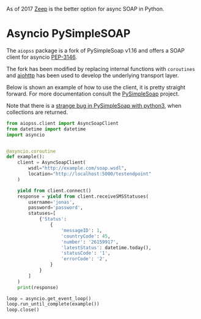 As of 2017 [Zeep](http://docs.python-zeep.org) is the better option for async SOAP in Python.


Asyncio PySimpleSOAP
====================
The `aiopss` package is a fork of PySimpleSoap v1.16 and offers a SOAP client
for asyncio [PEP-3146](https://www.python.org/dev/peps/pep-3156).

The fork has been modified by replacing internal functions with `coroutines`
and [aiohttp](http://aiohttp.readthedocs.org/) has been used to develop the
underlying transport layer.

Below is shown an example of how to use the client, it is pretty straight
forward. For more documentation consult the
[PySimpleSoap](https://code.google.com/p/pysimplesoap/) project.

Note that there is a 
[strange bug in PySimpleSoap with python3](https://github.com/pysimplesoap/pysimplesoap/issues/70),
when collections are returned.

```python
from aiopss.client import AsyncSoapClient
from datetime import datetime
import asyncio


@asyncio.coroutine
def example():
    client = AsyncSoapClient(
        wsdl="http://example.com/soap.wsdl",
        location="http://localhost:5000/testendpoint"
    )

    yield from client.connect()
    response = yield from client.receiveSMSStatuses(
        username='jonas',
        password='password',
        statuses=[
            {'Status':
                {
                    'messageID': 1,
                    'countryCode': 45,
                    'number': '26159917',
                    'latestStatus': datetime.today(),
                    'statusCode': '1',
                    'errorCode': '2',
                }
            }
        ]
    )
    print(response)

loop = asyncio.get_event_loop()
loop.run_until_complete(example())
loop.close()
```

